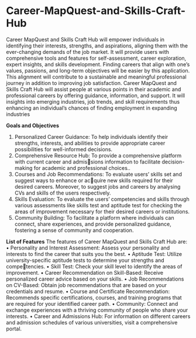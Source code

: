 # Career-MapQuest-and-Skills-Craft-Hub
Career MapQuest and Skills Craft Hub will empower individuals in identifying their interests, strengths, and aspirations, aligning them with the ever-changing demands of the job market. It will provide users with comprehensive tools and features for self-assessment, career exploration, expert insights, and skills development. Finding careers that align with one’s values, passions, and long-term objectives will be
easier by this application. This alignment will contribute to a sustainable and meaningful professional
journey in addition to improving job satisfaction. Career MapQuest and Skills Craft Hub will assist
people at various points in their academic and professional careers by offering guidance, information,
and support. It will insights into emerging industries, job trends, and skill requirements thus enhancing
an individual’s chances of finding employment in expanding industries


**Goals and Objectives**
1. Personalized Career Guidance: To help individuals identify their strengths, interests, and abilities to
provide appropriate career possibilities for well-informed decisions.
2. Comprehensive Resource Hub: To provide a comprehensive platform with current career and admissions information to facilitate decision-making for academic and professional choices..
3. Courses and Job Recommendations: To evaluate users’ skills set and suggest ways to enhance or acquire new skills required for their desired careers. Moreover, to suggest jobs and careers by analysing
 CVs and skills of the users respectively.
4. Skills Evaluation: To evaluate the users’ competencies and skills through various assessments like
skills test and aptitude test for checking the areas of improvement necessary for their desired careers or
institutions.
5. Community Building: To facilitate a platform where individuals can connect, share experiences, and
provide personalized guidance, fostering a sense of community and cooperation.


**List of Features**
The features of Career MapQuest and Skills Craft Hub are:
• Personality and Interest Assessment: Assess your personality and interests to find the career
that suits you the best.
• Aptitude Test: Utilize university-specific aptitude tests to determine your strengths and competencies.
• Skill Test: Check your skill level to identify the areas of improvement.
• Career Recommendation on Skill-Based: Receive personalized career advice based on your
skills.
• Job Recommendations on CV-Based: Obtain job recommendations that are based on your
credentials and resume.
• Course and Certificate Recommendation: Recommends specific certifications, courses, and
training programs that are required for your identified career path.
• Community: Connect and exchange experiences with a thriving community of people who share
your interests.
• Career and Admissions Hub: For information on different careers and admission schedules of
various universities, visit a comprehensive portal.
